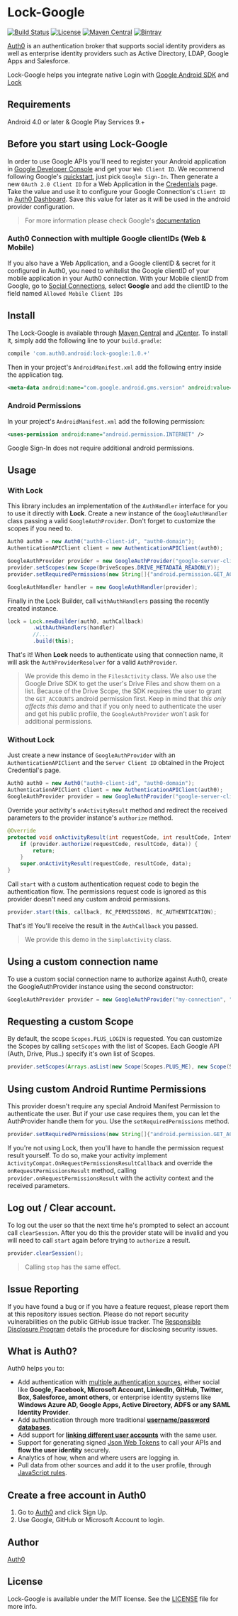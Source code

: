# Lock-Google

[![Build Status](https://travis-ci.org/auth0/Lock-Google.Android.svg?branch=master)](https://travis-ci.org/auth0/Lock-Google.Android)
[![License](http://img.shields.io/:license-mit-blue.svg?style=flat)](http://doge.mit-license.org)
[![Maven Central](https://img.shields.io/maven-central/v/com.auth0.android/lock-google.svg)](http://search.maven.org/#search%7Cga%7C1%7Cg%3A%22com.auth0.android%22%20AND%20a%3A%22lock-google%22)
[![Bintray](https://api.bintray.com/packages/auth0/lock-android/lock-google/images/download.svg) ](https://bintray.com/auth0/lock-android/lock-google/_latestVersion)

[Auth0](https://auth0.com) is an authentication broker that supports social identity providers as well as enterprise identity providers such as Active Directory, LDAP, Google Apps and Salesforce.

Lock-Google helps you integrate native Login with [Google Android SDK](https://developers.google.com/+/mobile/android/) and [Lock](https://auth0.com/lock)

## Requirements

Android 4.0 or later & Google Play Services 9.+

## Before you start using Lock-Google

In order to use Google APIs you'll need to register your Android application in [Google Developer Console](https://console.developers.google.com/project) and get your `Web Client ID`.
We recommend following Google's [quickstart](https://developers.google.com/mobile/add?platform=android), just pick `Google Sign-In`. Then generate a new `OAuth 2.0 Client ID` for a Web Application in the [Credentials](https://console.developers.google.com/apis/credentials?project=_) page. Take the value and use it to configure your Google Connection's `Client ID` in [Auth0 Dashboard](https://manage.auth0.com/#/connections/social). Save this value for later as it will be used in the android provider configuration.


> For more information please check Google's [documentation](https://developers.google.com/identity/sign-in/android/)

### Auth0 Connection with multiple Google clientIDs (Web & Mobile)

If you also have a Web Application, and a Google clientID & secret for it configured in Auth0, you need to whitelist the Google clientID of your mobile application in your Auth0 connection. With your Mobile clientID from Google, go to [Social Connections](https://manage.auth0.com/#/connections/social), select **Google** and add the clientID to the field named `Allowed Mobile Client IDs`

## Install

The Lock-Google is available through [Maven Central](http://search.maven.org) and [JCenter](https://bintray.com/bintray/jcenter). To install it, simply add the following line to your `build.gradle`:

```gradle
compile 'com.auth0.android:lock-google:1.0.+'
```

Then in your project's `AndroidManifest.xml` add the following entry inside the application tag.

```xml
<meta-data android:name="com.google.android.gms.version" android:value="@integer/google_play_services_version" />
```


### Android Permissions

In your project's `AndroidManifest.xml` add the following permission:

```xml
<uses-permission android:name="android.permission.INTERNET" />
```

Google Sign-In does not require additional android permissions.


## Usage


### With Lock

This library includes an implementation of the `AuthHandler` interface for you to use it directly with **Lock**. Create a new instance of the `GoogleAuthHandler` class passing a valid `GoogleAuthProvider`. Don't forget to customize the scopes if you need to. 
 
```java
Auth0 auth0 = new Auth0("auth0-client-id", "auth0-domain");
AuthenticationAPIClient client = new AuthenticationAPIClient(auth0);

GoogleAuthProvider provider = new GoogleAuthProvider("google-server-client-id", client);
provider.setScopes(new Scope(DriveScopes.DRIVE_METADATA_READONLY));
provider.setRequiredPermissions(new String[]{"android.permission.GET_ACCOUNTS"});

GoogleAuthHandler handler = new GoogleAuthHandler(provider);
```

Finally in the Lock Builder, call `withAuthHandlers` passing the recently created instance. 

```java
lock = Lock.newBuilder(auth0, authCallback)
        .withAuthHandlers(handler)
        //...
        .build(this);
```

That's it! When **Lock** needs to authenticate using that connection name, it will ask the `AuthProviderResolver` for a valid `AuthProvider`.

> We provide this demo in the `FilesActivity` class. We also use the Google Drive SDK to get the user's Drive Files and show them on a list. Because of the Drive Scope, the SDK requires the user to grant the `GET_ACCOUNTS` android permission first. Keep in mind that _this only affects this demo_ and that if you only need to authenticate the user and get his public profile, the `GoogleAuthProvider` won't ask for additional permissions.

### Without Lock

Just create a new instance of `GoogleAuthProvider` with an `AuthenticationAPIClient` and the `Server Client ID` obtained in the Project Credential's page.

```java
Auth0 auth0 = new Auth0("auth0-client-id", "auth0-domain");
AuthenticationAPIClient client = new AuthenticationAPIClient(auth0);
GoogleAuthProvider provider = new GoogleAuthProvider("google-server-client-id", client);
```

Override your activity's `onActivityResult` method and redirect the received parameters to the provider instance's `authorize` method.

```java
@Override
protected void onActivityResult(int requestCode, int resultCode, Intent data) {
    if (provider.authorize(requestCode, resultCode, data)) {
        return;
    }
    super.onActivityResult(requestCode, resultCode, data);
}
```

Call `start` with a custom authentication request code to begin the authentication flow. The permissions request code is ignored as this provider doesn't need any custom android permissions.

```java
provider.start(this, callback, RC_PERMISSIONS, RC_AUTHENTICATION);
```

That's it! You'll receive the result in the `AuthCallback` you passed.

> We provide this demo in the `SimpleActivity` class.

## Using a custom connection name
To use a custom social connection name to authorize against Auth0, create the GoogleAuthProvider instance using the second constructor:

```java
GoogleAuthProvider provider = new GoogleAuthProvider("my-connection", "google-server-client-id", client);
```

## Requesting a custom Scope
By default, the scope `Scopes.PLUS_LOGIN` is requested. You can customize the Scopes by calling `setScopes` with the list of Scopes. Each Google API (Auth, Drive, Plus..) specify it's own list of Scopes.

```java
provider.setScopes(Arrays.asList(new Scope(Scopes.PLUS_ME), new Scope(Scopes.PLUS_LOGIN)));
```

## Using custom Android Runtime Permissions
This provider doesn't require any special Android Manifest Permission to authenticate the user. But if your use case requires them, you can let the AuthProvider handle them for you. Use the `setRequiredPermissions` method.
 
```java
provider.setRequiredPermissions(new String[]{"android.permission.GET_ACCOUNTS"});
```

If you're not using Lock, then you'll have to handle the permission request result yourself. To do so, make your activity implement `ActivityCompat.OnRequestPermissionsResultCallback` and override the `onRequestPermissionsResult` method, calling `provider.onRequestPermissionsResult` with the activity context and the received parameters.

## Log out / Clear account.
To log out the user so that the next time he's prompted to select an account call `clearSession`. After you do this the provider state will be invalid and you will need to call `start` again before trying to `authorize` a result.

```java
provider.clearSession();
```

> Calling `stop` has the same effect.


## Issue Reporting

If you have found a bug or if you have a feature request, please report them at this repository issues section. Please do not report security vulnerabilities on the public GitHub issue tracker. The [Responsible Disclosure Program](https://auth0.com/whitehat) details the procedure for disclosing security issues.

## What is Auth0?

Auth0 helps you to:

* Add authentication with [multiple authentication sources](https://docs.auth0.com/identityproviders), either social like **Google, Facebook, Microsoft Account, LinkedIn, GitHub, Twitter, Box, Salesforce, amont others**, or enterprise identity systems like **Windows Azure AD, Google Apps, Active Directory, ADFS or any SAML Identity Provider**.
* Add authentication through more traditional **[username/password databases](https://docs.auth0.com/mysql-connection-tutorial)**.
* Add support for **[linking different user accounts](https://docs.auth0.com/link-accounts)** with the same user.
* Support for generating signed [Json Web Tokens](https://docs.auth0.com/jwt) to call your APIs and **flow the user identity** securely.
* Analytics of how, when and where users are logging in.
* Pull data from other sources and add it to the user profile, through [JavaScript rules](https://docs.auth0.com/rules).

## Create a free account in Auth0

1. Go to [Auth0](https://auth0.com) and click Sign Up.
2. Use Google, GitHub or Microsoft Account to login.

## Author

[Auth0](auth0.com)

## License

Lock-Google is available under the MIT license. See the [LICENSE](LICENSE) file for more info.
